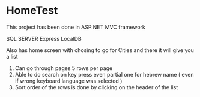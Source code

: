 # HomeTest
This project has been done in ASP.NET MVC framework

SQL SERVER Express LocalDB

Also has home screen with chosing to go for Cities and there it will give you a list

1) Can go through pages 5 rows per page
2) Able to do search on key press even partial one for hebrew name ( even if wrong keyboard language was selected )
3) Sort order of the rows is done by clicking on the header of the list
